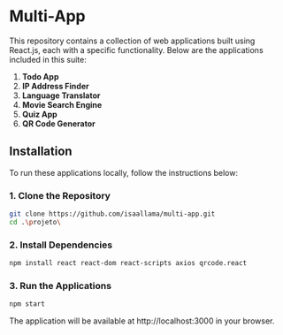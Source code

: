 # **Multi-App**

This repository contains a collection of web applications built using React.js, each with a specific functionality. Below are the applications included in this suite:

1. **Todo App**
2. **IP Address Finder**
3. **Language Translator**
4. **Movie Search Engine**
5. **Quiz App**
6. **QR Code Generator**

## **Installation**

To run these applications locally, follow the instructions below:

### **1. Clone the Repository**

```bash
git clone https://github.com/isaallama/multi-app.git
cd .\projeto\
```

### **2. Install Dependencies**

```bash
npm install react react-dom react-scripts axios qrcode.react
```
### **3.  Run the Applications**

```bash
npm start
```
The application will be available at http://localhost:3000 in your browser.
